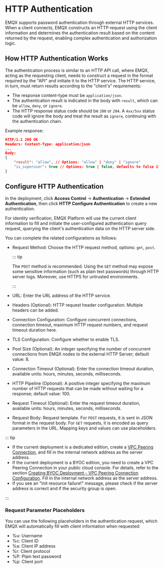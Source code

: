 # HTTP Authentication

EMQX supports password authentication through external HTTP services. When a client connects, EMQX constructs an HTTP request using the client information and determines the authentication result based on the content returned by the request, enabling complex authentication and authorization logic.

## How HTTP Authentication Works

The authentication process is similar to an HTTP API call, where EMQX, acting as the requesting client, needs to construct a request in the format required by the "API" and initiate it to the HTTP service. The HTTP service, in turn, must return results according to the "client's" requirements:

- The response content-type must be `application/json`.
- The authentication result is indicated in the body with `result`, which can be `allow`, `deny`, or `ignore`.
- The HTTP response status code should be `200` or `204`. A `4xx/5xx` status code will ignore the body and treat the result as `ignore`, continuing with the authentication chain.

Example response:

```json
HTTP/1.1 200 OK
Headers: Content-Type: application/json
...
Body:
{
    "result": "allow", // Options: "allow" | "deny" | "ignore"
    "is_superuser": true // Options: true | false, defaults to false if null
}
```

## Configure HTTP Authentication

In the deployment, click **Access Control** -> **Authentication** -> **Extended Authentication**, then click **HTTP Configure Authentication** to create a new authentication.

For identity verification, EMQX Platform will use the current client information to fill and initiate the user-configured authentication query request, querying the client's authentication data on the HTTP server side.

You can complete the related configurations as follows:

- Request Method: Choose the HTTP request method, options: `get`, `post`. 

  ::: tip

  The `POST` method is recommended. Using the `GET` method may expose some sensitive information (such as plain text passwords) through HTTP server logs. Moreover, use HTTPS for untrusted environments. 

  :::

- URL: Enter the URL address of the HTTP service.

- Headers (Optional): HTTP request header configuration. Multiple headers can be added.

- Connection Configuration: Configure concurrent connections, connection timeout, maximum HTTP request numbers, and request timeout duration here.

- TLS Configuration: Configure whether to enable TLS.

- Pool Size (Optional): An integer specifying the number of concurrent connections from EMQX nodes to the external HTTP Server; default value: 8.

- Connection Timeout (Optional): Enter the connection timeout duration, available units: hours, minutes, seconds, milliseconds.

- HTTP Pipeline (Optional): A positive integer specifying the maximum number of HTTP requests that can be made without waiting for a response; default value: 100.

- Request Timeout (Optional): Enter the request timeout duration, available units: hours, minutes, seconds, milliseconds.

- Request Body: Request template. For `POST` requests, it is sent in JSON format in the request body. For `GET` requests, it is encoded as query parameters in the URL. Mapping keys and values can use placeholders.

::: tip

- If the current deployment is a dedicated edition, create a [VPC Peering Connection](./vpc_peering.md), and fill in the internal network address as the server address.
- If the current deployment is a BYOC edition, you need to create a VPC Peering Connection in your public cloud console. For details, refer to the section [Creating BYOC Deployment - VPC Peering Connection Configuration](../create/byoc.md#vpc-peering-connection-configuration). Fill in the internal network address as the server address.
- If you see an "Init resource failure!" message, please check if the server address is correct and if the security group is open. 

:::

### Request Parameter Placeholders

You can use the following placeholders in the authentication request, which EMQX will automatically fill with client information when requested:

- %u: Username
- %c: Client ID
- %a: Client IP address
- %r: Client protocol
- %P: Plain text password
- %p: Client port
